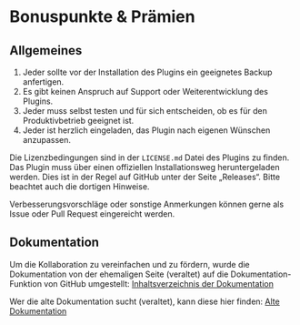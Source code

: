 # Bonuspunkte & Prämien

## Allgemeines

1. Jeder sollte vor der Installation des Plugins ein geeignetes Backup anfertigen.
2. Es gibt keinen Anspruch auf Support oder Weiterentwicklung des Plugins.
3. Jeder muss selbst testen und für sich entscheiden, ob es für den Produktivbetrieb geeignet ist.
4. Jeder ist herzlich eingeladen, das Plugin nach eigenen Wünschen anzupassen.

Die Lizenzbedingungen sind in der `LICENSE.md` Datei des Plugins zu finden. 
Das Plugin muss über einen offiziellen Installationsweg heruntergeladen werden. 
Dies ist in der Regel auf GitHub unter der Seite „Releases“. Bitte beachtet auch die dortigen Hinweise.

Verbesserungsvorschläge oder sonstige Anmerkungen können gerne als Issue oder Pull Request eingereicht werden.

## Dokumentation

Um die Kollaboration zu vereinfachen und zu fördern, wurde die Dokumentation von der ehemaligen
Seite (veraltet) auf die Dokumentation-Funktion von GitHub umgestellt: [Inhaltsverzeichnis der Dokumentation](https://github.com/cloudmaker97/JTL-Treuepunkte/wiki)

Wer die alte Dokumentation sucht (veraltet), kann diese hier finden: [Alte Dokumentation](https://dennis-heinrich.notion.site/Bonuspunkte-Pr-mien-9d611781b5a64ad5b2ca27acf7ca67c0)

<style>
  /* This is only for the plugin tab needed */
  .markdown h2 {
    border-bottom: 4px solid #eee;
  }
  .markdown h3 {
    font-size: .9rem;
    text-decoration: underline;
  }
  .markdown table {
    margin-bottom: 1rem;
  }
</style>

